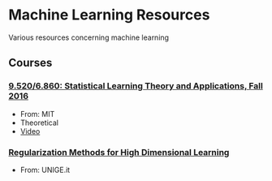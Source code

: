 # Machine Learning Resources
Various resources concerning machine learning
## Courses
### [9.520/6.860: Statistical Learning Theory and Applications, Fall 2016](http://www.mit.edu/~9.520/fall16/index.html)
  * From: MIT
  * Theoretical
  * [Video](https://www.youtube.com/playlist?list=PLyGKBDfnk-iDj3FBd0Avr_dLbrU8VG73O)
### [Regularization Methods for High Dimensional Learning](http://www.disi.unige.it/dottorato/corsi/RegMet2011/)
  * From: UNIGE.it
